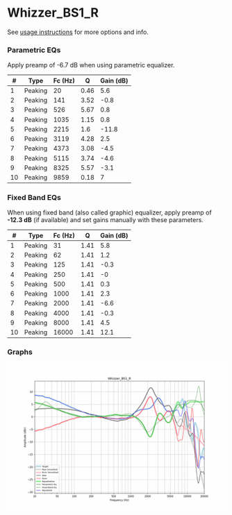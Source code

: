 # Whizzer_BS1_R
See [usage instructions](https://github.com/jaakkopasanen/AutoEq#usage) for more options and info.

### Parametric EQs
Apply preamp of -6.7 dB when using parametric equalizer.

|   # | Type    |   Fc (Hz) |    Q |   Gain (dB) |
|-----|---------|-----------|------|-------------|
|   1 | Peaking |        20 | 0.46 |         5.6 |
|   2 | Peaking |       141 | 3.52 |        -0.8 |
|   3 | Peaking |       526 | 5.67 |         0.8 |
|   4 | Peaking |      1035 | 1.15 |         0.8 |
|   5 | Peaking |      2215 | 1.6  |       -11.8 |
|   6 | Peaking |      3119 | 4.28 |         2.5 |
|   7 | Peaking |      4373 | 3.08 |        -4.5 |
|   8 | Peaking |      5115 | 3.74 |        -4.6 |
|   9 | Peaking |      8325 | 5.57 |        -3.1 |
|  10 | Peaking |      9859 | 0.18 |         7   |

### Fixed Band EQs
When using fixed band (also called graphic) equalizer, apply preamp of **-12.3 dB** (if available) and set gains manually with these parameters.

|   # | Type    |   Fc (Hz) |    Q |   Gain (dB) |
|-----|---------|-----------|------|-------------|
|   1 | Peaking |        31 | 1.41 |         5.8 |
|   2 | Peaking |        62 | 1.41 |         1.2 |
|   3 | Peaking |       125 | 1.41 |        -0.3 |
|   4 | Peaking |       250 | 1.41 |        -0   |
|   5 | Peaking |       500 | 1.41 |         0.3 |
|   6 | Peaking |      1000 | 1.41 |         2.3 |
|   7 | Peaking |      2000 | 1.41 |        -6.6 |
|   8 | Peaking |      4000 | 1.41 |        -0.3 |
|   9 | Peaking |      8000 | 1.41 |         4.5 |
|  10 | Peaking |     16000 | 1.41 |        12.1 |

### Graphs
![](./Whizzer_BS1_R.png)
